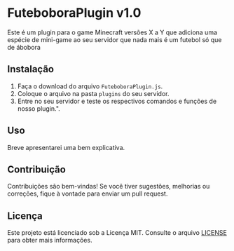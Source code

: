 # FuteboboraPlugin v1.0

Este é um plugin para o game Minecraft versões X a Y que adiciona uma espécie de mini-game ao seu servidor que nada mais é um futebol só que de ábobora

## Instalação

1. Faça o download do arquivo `FuteboboraPlugin.js`.
2. Coloque o arquivo na pasta `plugins` do seu servidor.
3. Entre no seu servidor e teste os respectivos comandos e funções de nosso plugin.".

## Uso

Breve apresentarei uma bem explicativa.

## Contribuição

Contribuições são bem-vindas! Se você tiver sugestões, melhorias ou correções, fique à vontade para enviar um pull request.

## Licença

Este projeto está licenciado sob a Licença MIT. Consulte o arquivo [LICENSE](LICENSE) para obter mais informações.
